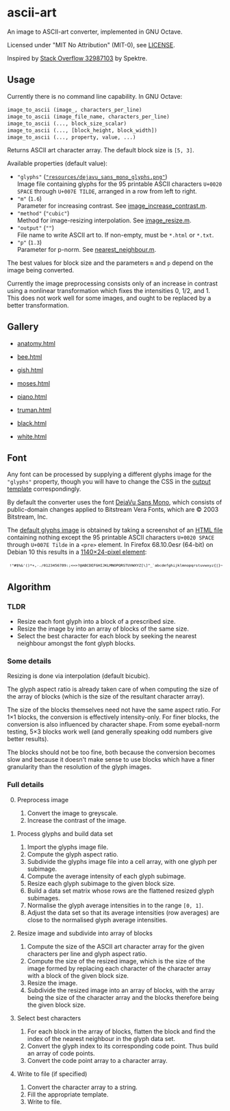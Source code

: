 # ascii-art

An image to ASCII-art converter, implemented in GNU Octave.

Licensed under "MIT No Attribution" (MIT-0), see [LICENSE](LICENSE).

Inspired by [Stack Overflow 32987103][so] by Spektre.

[so]: https://stackoverflow.com/q/32987103


## Usage

Currently there is no command line capability.
In GNU Octave:

```
image_to_ascii (image_, characters_per_line)
image_to_ascii (image_file_name, characters_per_line)
image_to_ascii (..., block_size_scalar)
image_to_ascii (..., [block_height, block_width])
image_to_ascii (..., property, value, ...)
```

Returns ASCII art character array.
The default block size is `[5, 3]`.

Available properties (default value):
* `"glyphs"` ([`"resources/dejavu_sans_mono_glyphs.png"`][dejavu.png])<br>
  Image file containing glyphs for the 95 printable ASCII characters
  `U+0020 SPACE` through `U+007E TILDE`, arranged in a row from left to right.
* `"m"` (`1.6`)<br>
   Parameter for increasing contrast. See [image_increase_contrast.m].
* `"method"` (`"cubic"`)<br>
   Method for image-resizing interpolation. See [image_resize.m].
* `"output"` (`""`)<br>
   File name to write ASCII art to. If non-empty, must be `*.html` or `*.txt`.
* `"p"` (`1.3`)<br>
   Parameter for p-norm. See [nearest_neighbour.m].

The best values for block size and the parameters `m` and `p`
depend on the image being converted.

Currently the image preprocessing consists only of an increase in contrast
using a nonlinear transformation which fixes the intensities 0, 1/2, and 1.
This does not work well for some images,
and ought to be replaced by a better transformation.

[image_increase_contrast.m]: image_increase_contrast.m
[image_resize.m]: image_resize.m
[nearest_neighbour.m]: nearest_neighbour.m


## Gallery

* [anatomy.html](https://htmlpreview.github.io/?https://github.com/yawnoc/ascii-art/blob/master/examples/anatomy.html)
* [bee.html](https://htmlpreview.github.io/?https://github.com/yawnoc/ascii-art/blob/master/examples/bee.html)
* [gish.html](https://htmlpreview.github.io/?https://github.com/yawnoc/ascii-art/blob/master/examples/gish.html)
* [moses.html](https://htmlpreview.github.io/?https://github.com/yawnoc/ascii-art/blob/master/examples/moses.html)
* [piano.html](https://htmlpreview.github.io/?https://github.com/yawnoc/ascii-art/blob/master/examples/piano.html)
* [truman.html](https://htmlpreview.github.io/?https://github.com/yawnoc/ascii-art/blob/master/examples/truman.html)

* [black.html](https://htmlpreview.github.io/?https://github.com/yawnoc/ascii-art/blob/master/examples/black.html)
* [white.html](https://htmlpreview.github.io/?https://github.com/yawnoc/ascii-art/blob/master/examples/white.html)


## Font

Any font can be processed by supplying a different glyphs image
for the `"glyphs"` property, though you will have to change the CSS
in the [output template] correspondingly.

By default the converter uses the font [DejaVu Sans Mono][font],
which consists of public-domain changes applied to
Bitstream Vera Fonts, which are ©&nbsp;2003 Bitstream, Inc.

The [default glyphs image][dejavu.png] is obtained
by taking a screenshot of an [HTML file][dejavu.html]
containing nothing except the 95 printable ASCII characters
`U+0020 SPACE` through `U+007E Tilde` in a `<pre>` element.
In Firefox 68.10.0esr (64-bit) on Debian&nbsp;10
this results in a [1140×24-pixel element][dejavu.png]:

![The 95 printable ASCII characters, rendered in DejaVu Sans Mono.][dejavu.png]

[font]: https://dejavu-fonts.github.io/
[dejavu.png]: resources/dejavu_sans_mono_glyphs.png
[dejavu.html]: resources/dejavu_sans_mono_glyphs.html
[output template]: resources/output_template.html


## Algorithm

### TLDR

* Resize each font glyph into a block of a prescribed size.
* Resize the image by into an array of blocks of the same size.
* Select the best character for each block by seeking the nearest neighbour
  amongst the font glyph blocks.

### Some details

Resizing is done via interpolation (default bicubic).

The glyph aspect ratio is already taken care of
when computing the size of the array of blocks
(which is the size of the resultant character array).

The size of the blocks themselves need not have the same aspect ratio.
For 1×1 blocks, the conversion is effectively intensity-only.
For finer blocks, the conversion is also influenced by character shape.
From some eyeball-norm testing, 5×3 blocks work well
(and generally speaking odd numbers give better results).

The blocks should not be too fine, both because the conversion becomes slow
and because it doesn't make sense to use blocks which have a finer granularity
than the resolution of the glyph images.

### Full details

0. Preprocess image
   1. Convert the image to greyscale.
   1. Increase the contrast of the image.

1. Process glyphs and build data set
   1. Import the glyphs image file.
   1. Compute the glyph aspect ratio.
   1. Subdivide the glyphs image file into a cell array,
      with one glyph per subimage.
   1. Compute the average intensity of each glyph subimage.
   1. Resize each glyph subimage to the given block size.
   1. Build a data set matrix whose rows are the
      flattened resized glyph subimages.
   1. Normalise the glyph average intensities in to the range `[0, 1]`.
   1. Adjust the data set so that its average intensities (row averages)
      are close to the normalised glyph average intensities.

2. Resize image and subdivide into array of blocks
   1. Compute the size of the ASCII art character array
      for the given characters per line and glyph aspect ratio.
   1. Compute the size of the resized image,
      which is the size of the image formed by replacing each character
      of the character array with a block of the given block size.
   1. Resize the image.
   1. Subdivide the resized image into an array of blocks,
      with the array being the size of the character array
      and the blocks therefore being the given block size.

3. Select best characters
   1. For each block in the array of blocks,
      flatten the block and find the index of the nearest neighbour
      in the glyph data set.
   1. Convert the glyph index to its corresponding code point.
      Thus build an array of code points.
   1. Convert the code point array to a character array.

4. Write to file (if specified)
   1. Convert the character array to a string.
   1. Fill the appropriate template.
   1. Write to file.
